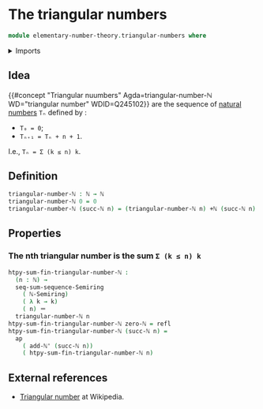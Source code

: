 # The triangular numbers

```agda
module elementary-number-theory.triangular-numbers where
```

<details><summary>Imports</summary>

```agda
open import elementary-number-theory.addition-natural-numbers
open import elementary-number-theory.commutative-semiring-of-natural-numbers
open import elementary-number-theory.natural-numbers

open import foundation.action-on-identifications-functions
open import foundation.identity-types

open import ring-theory.partial-sums-sequences-semirings
open import ring-theory.sums-of-finite-sequences-of-elements-semirings
```

</details>

## Idea

{{#concept "Triangular nuumbers" Agda=triangular-number-ℕ WD="triangular number" WDID=Q245102}}
are the sequence of
[natural numbers](elementary-number-theory.natural-numbers.md) `Tₙ` defined by :

- `T₀ = 0`;
- `Tₙ₊₁ = Tₙ + n + 1`.

I.e., `Tₙ = Σ (k ≤ n) k`.

## Definition

```agda
triangular-number-ℕ : ℕ → ℕ
triangular-number-ℕ 0 = 0
triangular-number-ℕ (succ-ℕ n) = (triangular-number-ℕ n) +ℕ (succ-ℕ n)
```

## Properties

### The nth triangular number is the sum `Σ (k ≤ n) k`

```agda
htpy-sum-fin-triangular-number-ℕ :
  (n : ℕ) →
  seq-sum-sequence-Semiring
    ( ℕ-Semiring)
    ( λ k → k)
    ( n) ＝
  triangular-number-ℕ n
htpy-sum-fin-triangular-number-ℕ zero-ℕ = refl
htpy-sum-fin-triangular-number-ℕ (succ-ℕ n) =
  ap
    ( add-ℕ' (succ-ℕ n))
    ( htpy-sum-fin-triangular-number-ℕ n)
```

## External references

- [Triangular number](https://en.wikipedia.org/wiki/Triangular_number) at
  Wikipedia.
